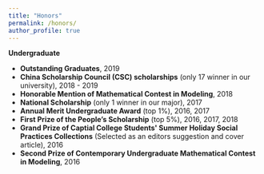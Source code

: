 ```yaml
---
title: "Honors"
permalink: /honors/
author_profile: true
---
```


**Undergraduate**

* **Outstanding Graduates**,   2019
* **China Scholarship Council (CSC) scholarships** (only 17 winner in our university),   2018 - 2019
* **Honorable Mention of Mathematical Contest in Modeling**,   2018
* **National Scholarship** (only 1 winner in our major),   2017
* **Annual Merit Undergraduate Award** (top 1%),   2016, 2017
* **First Prize of the People’s Scholarship** (top 5%),   2016, 2017, 2018
* **Grand Prize of Captial College Students' Summer Holiday Social Practices Collections** (Selected as an editors suggestion and cover article),   2016
* **Second Prize of Contemporary Undergraduate Mathematical Contest in Modeling**,   2016
